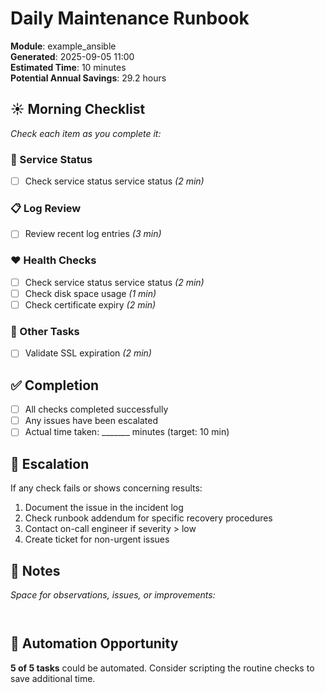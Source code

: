 # Daily Maintenance Runbook

**Module**: example_ansible  
**Generated**: 2025-09-05 11:00  
**Estimated Time**: 10 minutes  
**Potential Annual Savings**: 29.2 hours  

## ☀️ Morning Checklist

*Check each item as you complete it:*

### 🔧 Service Status

- [ ] Check service status service status *(2 min)*

### 📋 Log Review

- [ ] Review recent log entries *(3 min)*

### ❤️ Health Checks

- [ ] Check service status service status *(2 min)*
- [ ] Check disk space usage *(1 min)*
- [ ] Check certificate expiry *(2 min)*

### 📌 Other Tasks

- [ ] Validate SSL expiration *(2 min)*

## ✅ Completion

- [ ] All checks completed successfully
- [ ] Any issues have been escalated
- [ ] Actual time taken: _______ minutes (target: 10 min)

## 🚨 Escalation

If any check fails or shows concerning results:
1. Document the issue in the incident log
2. Check runbook addendum for specific recovery procedures
3. Contact on-call engineer if severity > low
4. Create ticket for non-urgent issues

## 📝 Notes

*Space for observations, issues, or improvements:*
```


```

## 🤖 Automation Opportunity

**5 of 5 tasks** could be automated.
Consider scripting the routine checks to save additional time.
